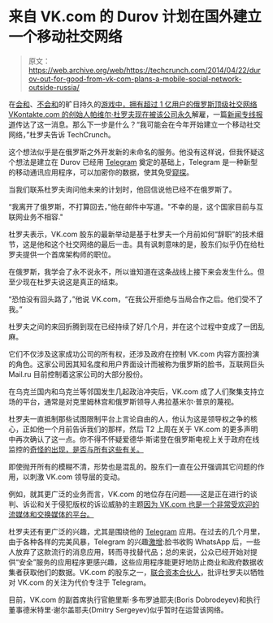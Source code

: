 # 来自 VK.com 的 Durov 计划在国外建立一个移动社交网络

> 原文：<https://web.archive.org/web/https://techcrunch.com/2014/04/22/durov-out-for-good-from-vk-com-plans-a-mobile-social-network-outside-russia/>

在[会和](https://web.archive.org/web/20230330111130/https://techcrunch.com/2014/04/01/founder-pavel-durov-says-hes-stepped-down-as-head-of-russias-top-social-network-vk-com/)、[不会和](https://web.archive.org/web/20230330111130/https://techcrunch.com/2014/01/24/end-of-an-era-as-vkontakte-founder-durov-sells-his-stake-to-russian-mobile-giant/)的旷日持久的[游戏中，拥有超过 1 亿用户的俄罗斯顶级社交网络 VKontakte.com 的创始人帕维尔·杜罗夫](https://web.archive.org/web/20230330111130/https://techcrunch.com/2014/04/03/vk-com-founder-durov-backtracks-on-his-resignation-now-back-at-the-helm-as-ceo/)[现在被该公司永久](https://web.archive.org/web/20230330111130/http://vk.com/durov?w=wall1_45624)解雇，一篇[新闻专线报道](https://web.archive.org/web/20230330111130/http://m.interfax.ru/txt/?id=372931)传达了这一消息。那么下一步是什么？“我可能会在今年开始建立一个移动社交网络，”杜罗夫告诉 TechCrunch。

这个想法似乎是在俄罗斯之外开发新的未命名的服务。他没有这样说，但我怀疑这个想法是建立在 Durov 已经用 [Telegram](https://web.archive.org/web/20230330111130/http://telegram.org/) 奠定的基础上，Telegram 是一种新型的移动通讯应用程序，可以加密你的数据，使其免受[窥探](https://web.archive.org/web/20230330111130/https://techcrunch.com/2013/10/27/meet-telegram-a-secure-messaging-app-from-the-founders-of-vk-russias-largest-social-network/)。

当我们联系杜罗夫询问他未来的计划时，他回信说他已经不在俄罗斯了。

“我离开了俄罗斯，不打算回去，”他在邮件中写道。"不幸的是，这个国家目前与互联网业务不相容."

杜罗夫表示，VK.com 股东的最新举动是基于杜罗夫一个月前如何“辞职”的技术细节，这是他和这个社交网络的最后一击。具有讽刺意味的是，股东们似乎仍在给杜罗夫提供一个首席架构师的职位。

在俄罗斯，我学会了永不说永不，所以谁知道在这条战线上接下来会发生什么。但至少现在杜罗夫说这是真正的结束。

“恐怕没有回头路了，”他说 VK.com，“在我公开拒绝与当局合作之后。他们受不了我。”

杜罗夫之间的来回折腾到现在已经持续了好几个月，并在这个过程中变成了一团乱麻。

它们不仅涉及这家成功公司的所有权，还涉及政府在控制 VK.com 内容方面扮演的角色。这家公司因其知名度和用户界面设计而被称为俄罗斯的脸书，互联网巨头 Mail.ru 目前控制着这家公司的大部分股份。

在乌克兰国内和乌克兰等邻国发生几起政治冲突后，VK.com 成了人们聚集支持立场的平台，通常是对克里姆林宫和俄罗斯领导人弗拉基米尔·普京的蔑视。

杜罗夫一直抵制那些试图限制平台上言论自由的人，他认为这是领导权之争的核心，正如他一个月前告诉我们的那样，然后 T2 上周在关于 VK.com 的更多声明中再次确认了这一点。你不得不怀疑爱德华·斯诺登在俄罗斯电视上关于政府在线监控的[奇怪的出现，是否与所有这些有关。](https://web.archive.org/web/20230330111130/https://techcrunch.com/2014/04/17/snowden-asks-putin-about-surveillance-on-russian-tv-everyone-promptly-loses-their-minds/)

即使抛开所有的模糊不清，形势也是混乱的。股东们一直在公开强调其它问题的作用，以刺激 VK.com 领导层的变动。

例如，就其更广泛的业务而言，VK.com 的地位存在问题——这是正在进行的谈判、诉讼和关于侵犯版权的诉讼威胁的主题[因为 VK.com 也是一个非常受欢迎的流媒体和交换媒体的平台。](https://web.archive.org/web/20230330111130/https://techcrunch.com/2013/12/27/nine-big-music-labels-plan-to-sue-vkontakte-the-facebook-of-russia-over-6000-illegal-music-tracks/)

杜罗夫还有更广泛的兴趣，尤其是围绕他的 [Telegram](https://web.archive.org/web/20230330111130/http://telegram.org/) 应用。在过去的几个月里，由于各种各样的完美风暴，Telegram 的兴趣[激增](https://web.archive.org/web/20230330111130/https://techcrunch.com/2014/02/24/telegram-saw-8m-downloads-after-whatsapp-got-acquired/):脸书收购 WhatsApp 后，一些人放弃了这款流行的消息应用，转而寻找替代品；总的来说，公众已经开始对提供“安全”服务的应用程序更感兴趣，这些应用程序能更好地防止商业和政府数据收集者获取他们的数据。VK.com 的股东之一，[联合资本合伙人](https://web.archive.org/web/20230330111130/http://www.ucpfund.com/en/index.php)，批评杜罗夫以牺牲对 VK.com 的关注为代价专注于 Telegram。

目前，VK.com 的副首席执行官鲍里斯·多布罗迪耶夫(Boris Dobrodeyev)和执行董事德米特里·谢尔盖耶夫(Dmitry Sergeyev)似乎暂时在运营该网络。